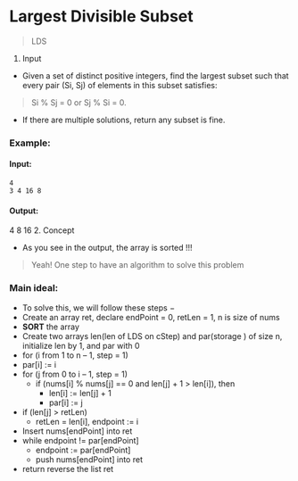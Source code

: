 # Largest Divisible Subset
> LDS
1. Input
* Given a set of distinct positive integers, find the largest subset such that every pair (Si, Sj) of elements in this subset satisfies:
> Si % Sj = 0 or Sj % Si = 0.
* If there are multiple solutions, return any subset is fine.
### Example:
#### Input:
```
4
3 4 16 8
```
#### Output:
4 8 16
2. Concept
* As you see in the output, the array is sorted !!!
> Yeah! One step to have an algorithm to solve this problem
### Main ideal: 
* To solve this, we will follow these steps −
 * Create an array ret, declare endPoint = 0, retLen = 1, n is size of nums
 * **SORT** the array
 * Create two arrays len(len of LDS on cStep) and par(storage ) of size n, initialize len by 1, and par with 0
 * for (i from 1 to n – 1, step = 1)
  * par[i] := i
  * for (j from 0 to i – 1, step = 1)
    * if (nums[i] % nums[j] == 0 and len[j] + 1 > len[i]), then
      * len[i] := len[j] + 1
      * par[i] := j
  * if (len[j] > retLen) 
    * retLen = len[i], endpoint := i
  * Insert nums[endPoint] into ret
  * while endpoint != par[endPoint]
    * endpoint := par[endPoint]
    * push nums[endPoint] into ret
* return reverse the list ret
